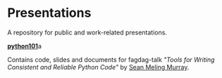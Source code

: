 # Presentations
A repository for public and work-related presentations.

[**python101**](https://github.com/smu095/presentations/tree/master/python101)a

Contains code, slides and documents for fagdag-talk *"Tools for Writing Consistent and Reliable Python Code"* by [Sean Meling Murray](mailto:sean.murray@inmeta.no).

